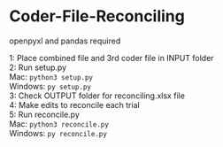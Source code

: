 # Coder-File-Reconciling
openpyxl and pandas required

1: Place combined file and 3rd coder file in INPUT folder\
2: Run setup.py\
  Mac: `python3 setup.py`\
  Windows: `py setup.py`\
3: Check OUTPUT folder for reconciling.xlsx file\
4: Make edits to reconcile each trial\
5: Run reconcile.py\
   Mac: `python3 reconcile.py`\
  Windows: `py reconcile.py`
